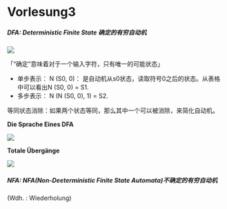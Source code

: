 # Vorlesung3

##### DFA: Deterministic Finite State 确定的有穷自动机

![](https://i.imgur.com/Wynu83Y.jpg)

「“确定”意味着对于一个输入字符，只有唯一的可能状态」

- 单步表示： N (S0, 0)： 是自动机从s0状态，读取符号0之后的状态。从表格中可以看出N (S0, 0) = S1.
- 多步表示： N (N (S0, 0), 1) = S2.

等同状态消除：如果两个状态等同，那么其中一个可以被消除，来简化自动机。

**Die Sprache Eines DFA**

![](https://i.imgur.com/Bdg0FUV.jpg)

**Totale Übergänge**

![](https://i.imgur.com/UweHhle.jpg)







##### NFA: NFA(Non-Deeterministic Finite State Automata)不确定的有穷自动机

(Wdh. : Wiederholung)

